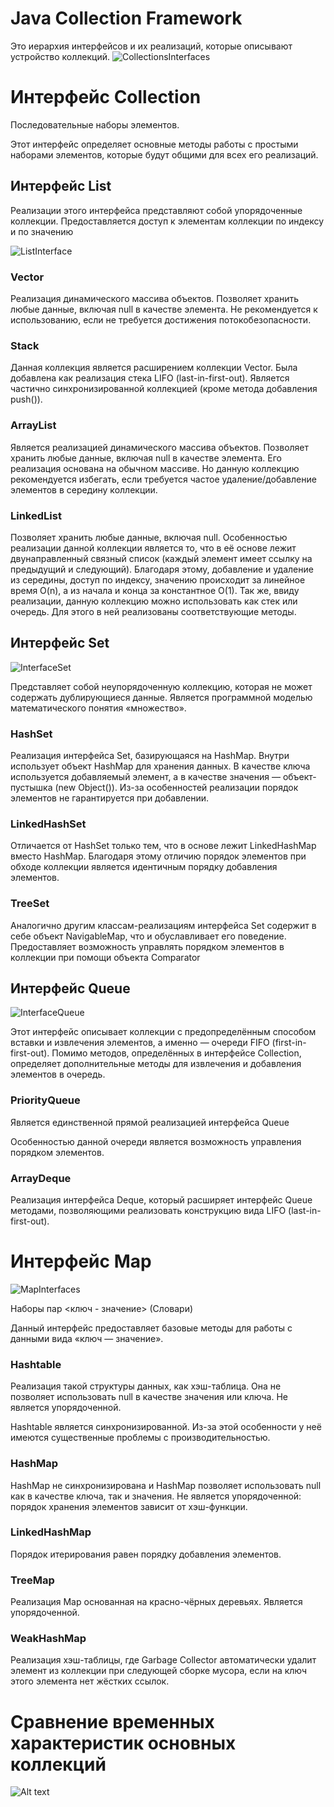 # Java Collection Framework
Это  иерархия интерфейсов и их реализаций, которые описывают устройство коллекций.
![CollectionsInterfaces](img/CollectionsInterfaces.png)
# Интерфейс Collection
Последовательные наборы элементов.

Этот интерфейс определяет основные методы работы с простыми наборами элементов, которые будут общими для всех его реализаций.

## Интерфейс List
Реализации этого интерфейса представляют собой упорядоченные коллекции.
Предоставляется доступ к элементам коллекции по индексу и по значению

![ListInterface](img/ListInterface.png)

### Vector
Реализация динамического массива объектов.
Позволяет хранить любые данные, включая null в качестве элемента.
Не рекомендуется к использованию, если не требуется достижения потокобезопасности.

### Stack
Данная коллекция является расширением коллекции Vector. Была добавлена как реализация стека LIFO (last-in-first-out). Является частично синхронизированной коллекцией (кроме метода добавления push()).

### ArrayList
Является реализацией динамического массива объектов. Позволяет хранить любые данные, включая null в качестве элемента. Его реализация основана на обычном массиве. Но данную коллекцию рекомендуется избегать, если требуется частое удаление/добавление элементов в середину коллекции.

### LinkedList
Позволяет хранить любые данные, включая null. Особенностью реализации данной коллекции является то, что в её основе лежит двунаправленный связный список (каждый элемент имеет ссылку на предыдущий и следующий). Благодаря этому, добавление и удаление из середины, доступ по индексу, значению происходит за линейное время O(n), а из начала и конца за константное O(1). Так же, ввиду реализации, данную коллекцию можно использовать как стек или очередь. Для этого в ней реализованы соответствующие методы.

## Интерфейс Set
![InterfaceSet](img/InterfaceSetpng.png)

Представляет собой неупорядоченную коллекцию, которая не может содержать дублирующиеся данные. Является программной моделью математического понятия «множество».

### HashSet
Реализация интерфейса Set, базирующаяся на HashMap. Внутри использует объект HashMap для хранения данных. В качестве ключа используется добавляемый элемент, а в качестве значения — объект-пустышка (new Object()). Из-за особенностей реализации порядок элементов не гарантируется при добавлении.

### LinkedHashSet
Отличается от HashSet только тем, что в основе лежит LinkedHashMap вместо HashMap. Благодаря этому отличию порядок элементов при обходе коллекции является идентичным порядку добавления элементов.

### TreeSet
Аналогично другим классам-реализациям интерфейса Set содержит в себе объект NavigableMap, что и обуславливает его поведение. Предоставляет возможность управлять порядком элементов в коллекции при помощи объекта Comparator

## Интерфейс Queue
![InterfaceQueue](img/InterfaceQueue.png)

Этот интерфейс описывает коллекции с предопределённым способом вставки и извлечения элементов, а именно — очереди FIFO (first-in-first-out). Помимо методов, определённых в интерфейсе Collection, определяет дополнительные методы для извлечения и добавления элементов в очередь. 

### PriorityQueue
Является единственной прямой реализацией интерфейса Queue

Особенностью данной очереди является возможность управления порядком элементов.

### ArrayDeque
Реализация интерфейса Deque, который расширяет интерфейс Queue методами, позволяющими реализовать конструкцию вида LIFO (last-in-first-out).

# Интерфейс Map
![MapInterfaces](img/MapInterfaces.png)

Наборы пар <ключ - значение> (Словари)

Данный интерфейс предоставляет базовые методы для работы с данными вида «ключ — значение».
### Hashtable 
Реализация такой структуры данных, как хэш-таблица. Она не позволяет использовать null в качестве значения или ключа. Не является упорядоченной.

Hashtable является синхронизированной. Из-за этой особенности у неё имеются существенные проблемы с производительностью.

### HashMap
HashMap не синхронизирована и HashMap позволяет использовать null как в качестве ключа, так и значения. Не является упорядоченной: порядок хранения элементов зависит от хэш-функции.

### LinkedHashMap
Порядок итерирования равен порядку добавления элементов.

### TreeMap
Реализация Map основанная на красно-чёрных деревьях. Является упорядоченной.

### WeakHashMap
Реализация хэш-таблицы, где Garbage Collector автоматически удалит элемент из коллекции при следующей сборке мусора, если на ключ этого элемента нет жёстких ссылок.

# Сравнение временных характеристик основных коллекций
![Alt text](img/TemporaryStability.png)
